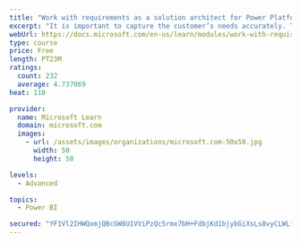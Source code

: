 ```yaml
---
title: "Work with requirements as a solution architect for Power Platform and Dynamics 365"
excerpt: "It is important to capture the customer’s needs accurately. This module explains how to capture requirements and identify functional and non-functional items."
webUrl: https://docs.microsoft.com/en-us/learn/modules/work-with-requirements/
type: course
price: Free
length: PT23M
ratings:
  count: 232
  average: 4.737069
heat: 110

provider:
  name: Microsoft Learn
  domain: microsoft.com
  images:
    - url: /assets/images/organizations/microsoft.com-50x50.jpg
      width: 50
      height: 50

levels:
  - Advanced

topics:
  - Power BI

secured: "YF1Vl2IHWQxmjQBcGW8U1VViPzQc5rmx7bH+FdbjKd1bjybGiXsLs8vyCLWLfH96rlnCtXEgXE9HyLCzR2TFLeQoC3eKonDM8hbYdzjx7P4Zfgx3C5SzQsHOm/rW6n8ENzICYoS/FTx3zHL3bs9zasQ/6RjPOaw75z5ru5EVQDvdKTW3QhDTyX4/knlwQH2uC983Z0lMsUp62vR9aMuNZTyEiQRYfcggYTLTNABMNqPX7YkgG38HYhMO6s/jdC1vAA5sl0aVIDjfx77GvhZ1iPYHWH5Jsc10jZnNE6OPE/vPgaZNktNnmv8eLcQs1wZoeGGsdOscZdGFhwDBSt0CdigR0kOFW56OKh7mephgWqY/3jbnwPsdK6N1dbjyio6LMexn5vMhZL413A2iPMdnmg==;5e+3k1/pr5oyHh8Yn6QOzA=="
---
```


